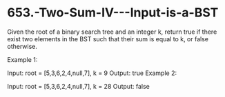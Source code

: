 # 653.-Two-Sum-IV---Input-is-a-BST
Given the root of a binary search tree and an integer k, return true if there exist two elements in the BST such that their sum is equal to k, or false otherwise.

 

Example 1:


Input: root = [5,3,6,2,4,null,7], k = 9
Output: true
Example 2:


Input: root = [5,3,6,2,4,null,7], k = 28
Output: false
 
